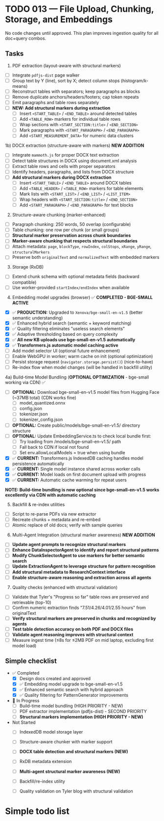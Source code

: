 # TODO 013 — File Upload, Chunking, Storage, and Embeddings

No code changes until approved. This plan improves ingestion quality for all doc+query combos.

## Tasks
1) PDF extraction (layout-aware with structural markers)
- [ ] Integrate `pdfjs-dist` page walker
- [ ] Group text by Y (line), sort by X; detect column stops (histogram/k-means)
- [ ] Reconstruct tables with separators; keep paragraphs as blocks
- [ ] Remove duplicate anchors/headers/footers; cap token repeats
- [ ] Emit paragraphs and table rows separately
- [ ] **NEW: Add structural markers during extraction**
  - [ ] Insert `<START_TABLE>` / `<END_TABLE>` around detected tables
  - [ ] Add `<TABLE_ROW>` markers for individual table rows
  - [ ] Wrap sections with `<START_SECTION:title>` / `<END_SECTION>`
  - [ ] Mark paragraphs with `<START_PARAGRAPH>` / `<END_PARAGRAPH>`
  - [ ] Add `<START_MEASUREMENT_DATA>` for numeric data clusters

1b) DOCX extraction (structure-aware with markers) **NEW ADDITION**
- [ ] Integrate `mammoth.js` for proper DOCX text extraction
- [ ] Detect table structures in DOCX using document.xml analysis
- [ ] Extract table rows and cells with proper separators
- [ ] Identify headers, paragraphs, and lists from DOCX structure
- [ ] **Add structural markers during DOCX extraction**
  - [ ] Insert `<START_TABLE>` / `<END_TABLE>` around DOCX tables
  - [ ] Add `<TABLE_HEADER>` / `<TABLE_ROW>` markers for table elements
  - [ ] Mark lists with `<START_LIST>` / `<END_LIST>` / `<LIST_ITEM>`
  - [ ] Wrap headers with `<START_SECTION:title>` / `<END_SECTION>`
  - [ ] Add `<START_PARAGRAPH>` / `<END_PARAGRAPH>` for text blocks

2) Structure-aware chunking (marker-enhanced)
- [ ] Paragraph chunking: 250 words, 50 overlap (configurable)
- [ ] Table chunking: one row per chunk (or small groups)
- [ ] **Structural marker preservation across chunk boundaries**
- [ ] **Marker-aware chunking that respects structural boundaries**
- [ ] Attach metadata: `page`, `blockType`, `rowIndex`, `colStops`, `xRange`, `yRange`, `structuralMarkers`
- [ ] Preserve both `originalText` and `normalizedText` with embedded markers

3) Storage (RxDB)
- [ ] Extend chunk schema with optional metadata fields (backward compatible)
- [ ] Use worker-provided `startIndex/endIndex` when available

4) Embedding model upgrades (browser) ✅ **COMPLETED - BGE-SMALL ACTIVE**
- [x] ✅ **PRODUCTION:** Upgraded to `Xenova/bge-small-en-v1.5` (better semantic understanding) 
- [x] ✅ Enhanced hybrid search (semantic + keyword matching) 
- [x] ✅ Quality filtering eliminates "useless search elements"
- [x] ✅ Adaptive thresholding based on query complexity
- [x] ✅ **All new KB uploads use bge-small-en-v1.5 automatically** 
- [x] ✅ **Transformers.js automatic model caching active**
- [ ] Add model selector UI (optional future enhancement)
- [ ] Enable WebGPU in worker; warm cache on init (optional optimization)
- [ ] Persist storage request (`navigator.storage.persist()`) (nice-to-have)
- [ ] Re-index flow when model changes (will be handled in backfill utility)

4a) Build-time Model Bundling (**OPTIONAL OPTIMIZATION** - bge-small working via CDN) ✅ 
- [ ] **OPTIONAL:** Download bge-small-en-v1.5 model files from Hugging Face (~37MB total) (CDN works fine)
  - [ ] model_quantized.onnx
  - [ ] config.json
  - [ ] tokenizer.json
  - [ ] tokenizer_config.json
- [ ] **OPTIONAL:** Create public/models/bge-small-en-v1.5/ directory structure
- [ ] **OPTIONAL:** Update EmbeddingService.ts to check local bundle first:
  - [ ] Try loading from /models/bge-small-en-v1.5/ path
  - [ ] Fall back to CDN if local not found
  - [ ] Set env.allowLocalModels = true when using bundle
- [x] ✅ **CURRENT:** Transformers.js IndexedDB caching handles model persistence automatically
- [x] ✅ **CURRENT:** Single model instance shared across worker calls
- [x] ✅ **CURRENT:** Model loads on first document upload with progress
- [x] ✅ **CURRENT:** Automatic cache warming for repeat users

**NOTE: Build-time bundling is now optional since bge-small-en-v1.5 works excellently via CDN with automatic caching**

5) Backfill & re-index utilities
- [ ] Script to re-parse PDFs via new extractor
- [ ] Recreate chunks + metadata and re-embed
- [ ] Atomic replace of old docs; verify with sample queries

6) Multi-Agent Integration (structural marker awareness) **NEW ADDITION**
- [ ] **Update agent prompts to recognize structural markers**
- [ ] **Enhance DataInspectorAgent to identify and report structural patterns**
- [ ] **Modify ChunkSelectorAgent to use markers for better semantic search**
- [ ] **Update ExtractionAgent to leverage structure for pattern recognition**
- [ ] **Add structural metadata to ResearchContext interface**
- [ ] **Enable structure-aware reasoning and extraction across all agents**

7) Quality checks (enhanced with structural validation)
- [ ] Validate that Tyler's "Progress so far" table rows are preserved and retrievable (top-10)
- [ ] Confirm numeric extraction finds "7.51/4.26/4.01/2.55 hours" from originalText
- [ ] **Verify structural markers are preserved in chunks and recognized by agents**
- [ ] **Test table detection accuracy on both PDF and DOCX files**
- [ ] **Validate agent reasoning improves with structural context**
- [ ] Measure ingest time (≤8s for ≤2MB PDF on mid laptop, excluding first model load)

## Simple checklist
- ✅ Completed
  - [x] Design docs created and approved
  - [x] ✅ Embedding model upgrade to bge-small-en-v1.5
  - [x] ✅ Enhanced semantic search with hybrid approach
  - [x] ✅ Quality filtering for PatternGenerator improvements

- 🔄 In Progress
  - [ ] Build-time model bundling (HIGH PRIORITY - NEW)
  - [ ] PDF extractor implementation (pdfjs-dist) - SECOND PRIORITY
  - [ ] **Structural markers implementation (HIGH PRIORITY - NEW)**
  
- Not Started
  - [ ] IndexedDB model storage layer
  - [ ] Structure-aware chunker with marker support
  - [ ] **DOCX table detection and structural markers (NEW)**
  - [ ] RxDB metadata extension
  - [ ] **Multi-agent structural marker awareness (NEW)**
  - [ ] Backfill/re-index utility
  - [ ] Quality validation on Tyler blog with structural validation



# Simple todo list